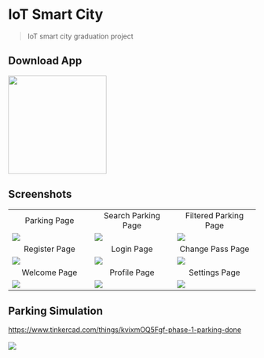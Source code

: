 # IoT Smart City

> IoT smart city graduation project

## Download App
<a href="https://github.com/abdelrazekAli/IoT-Smart-City/releases/download/v0.1.0/smart_city.apk"><img src="https://playerzon.com/asset/download.png" width="200"></img></a>

## Screenshots
<table width="100%">
  <tr>
    <td width="33.3%" align="center">
      Parking Page
    </td>
        <td width="33.3%" align="center">
      Search Parking Page 
    </td>
    <td width="33.3%" align="center">
      Filtered Parking Page
    </td>

  </tr>
  <tr>
  <td width="33.3%"><img src="https://user-images.githubusercontent.com/78452508/162597011-f6ca84e6-9f11-4dbe-945e-df792ba1173f.jpg"/></td>
     <td width="33.3%"><img src="https://user-images.githubusercontent.com/78452508/162597186-6ebf48e0-fede-46c7-9568-c92a0369c66f.jpg"/></td>
  <td width="33.3%"><img src="https://user-images.githubusercontent.com/78452508/162597184-4b17ed2a-7b35-4212-8d1c-edabae665a05.jpg"/></td>
 
  </tr>
  <tr>
    <td width="33.3%" align="center">
       Register Page 
    </td>
        <td width="33.3%" align="center">
     Login Page 
    </td>
        <td width="33.3%" align="center">
      Change Pass Page
    </td>
  </tr>
  <tr>
  <td width="33.3%"><img src="https://user-images.githubusercontent.com/78452508/162597116-02fd2476-2d81-4ed5-ba12-01db87f70121.jpg"/></td>
  <td width="33.3%"><img src="https://user-images.githubusercontent.com/78452508/162597113-5318d547-b1dc-4640-a8c0-674d4a840a3a.jpg"/></td>
  <td width="33.3%"><img src="https://user-images.githubusercontent.com/78452508/162597094-7e5fbc8b-b5fb-4fe7-81f2-38f269053276.jpg"/></td>
  </tr>
   <tr>
    <td width="33.3%" align="center">
       Welcome Page 
    </td>
        <td width="33.3%" align="center">
      Profile Page 
    </td>
        <td width="33.3%" align="center">
      Settings Page
    </td>
  </tr>
  <tr>
  <td width="33.3%"><img src="https://user-images.githubusercontent.com/78452508/162597187-735d57fb-9df9-4ee4-8bf8-ad2995e003e1.jpg"/></td>
  <td width="33.3%"><img src="https://user-images.githubusercontent.com/78452508/159190673-fb2a64e5-8e39-45bb-84fe-eaa3a2b06dea.jpg"/></td>
  <td width="33.3%"><img src="https://user-images.githubusercontent.com/78452508/159190221-1d2cc077-04d2-41c5-9d7e-3f4d924b7e52.jpg"/></td>
  </tr>
</table>

## Parking Simulation
https://www.tinkercad.com/things/kvixmOQ5Fgf-phase-1-parking-done
<br />
<br />
![](https://user-images.githubusercontent.com/78452508/159190822-e30cf578-e564-49d7-a2c5-11b9ed6853a0.png)



 
